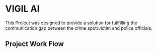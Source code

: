 # VIGIL AI
This Project was designed to provide a solution for fullfilling the communication gap between the crime spot/victim and police officials.
## Project Work Flow

